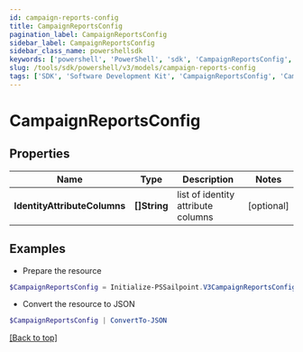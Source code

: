 ```yaml
---
id: campaign-reports-config
title: CampaignReportsConfig
pagination_label: CampaignReportsConfig
sidebar_label: CampaignReportsConfig
sidebar_class_name: powershellsdk
keywords: ['powershell', 'PowerShell', 'sdk', 'CampaignReportsConfig', 'CampaignReportsConfig'] 
slug: /tools/sdk/powershell/v3/models/campaign-reports-config
tags: ['SDK', 'Software Development Kit', 'CampaignReportsConfig', 'CampaignReportsConfig']
---
```



# CampaignReportsConfig

## Properties

Name | Type | Description | Notes
------------ | ------------- | ------------- | -------------
**IdentityAttributeColumns** | **[]String** | list of identity attribute columns | [optional] 

## Examples

- Prepare the resource
```powershell
$CampaignReportsConfig = Initialize-PSSailpoint.V3CampaignReportsConfig  -IdentityAttributeColumns [firstname, lastname]
```

- Convert the resource to JSON
```powershell
$CampaignReportsConfig | ConvertTo-JSON
```


[[Back to top]](#) 

